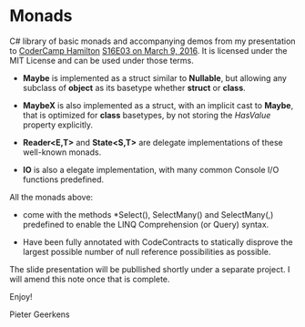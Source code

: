 # Monads
C# library of basic monads and accompanying demos from my presentation to [CoderCamp 
Hamilton][1] [S16E03 on March 9, 2016][2]. It is licensed under the MIT License and 
can be used under those terms.

- **Maybe<T>** is implemented as a struct similar to **Nullable<T>**, but allowing any
 subclass of **object** as its basetype whether **struct** or **class**.

- **MaybeX<T>** is also implemented as a struct, with an implicit cast to **Maybe<T>**, 
that is optimized for **class** basetypes, by not storing the *HasValue* property explicitly.

- **Reader<E,T>** and **State<S,T>** are delegate implementations of these well-known monads.

- **IO<T>** is also a elegate implementation, with many common Console I/O functions predefined.

All the monads above:

- come with the methods *Select(), SelectMany() and 
SelectMany(,) predefined to enable the LINQ Comprehension (or Query) syntax.

- Have been fully annotated with CodeContracts to statically disprove the 
largest possible number of null reference possibilities as possible. 

The slide presentation will be publlished shortly under a separate project.
I will amend this note once that is complete.

Enjoy!

Pieter Geerkens

[1]: http://www.codercamphamilton.com/
[2]: http://www.codercamphamilton.com/Events/2016/03/09/CoderCamp-S16E03
